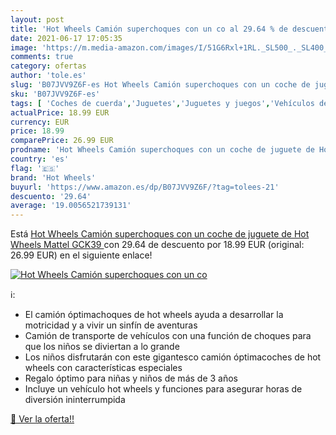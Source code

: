 ```yaml
---
layout: post
title: 'Hot Wheels Camión superchoques con un co al 29.64 % de descuento'
date: 2021-06-17 17:05:35
image: 'https://m.media-amazon.com/images/I/51G6Rxl+1RL._SL500_._SL400_.jpg'
comments: true
category: ofertas
author: 'tole.es'
slug: 'B07JVV9Z6F-es Hot Wheels Camión superchoques con un coche de juguete de...'
sku: 'B07JVV9Z6F-es'
tags: [ 'Coches de cuerda','Juguetes','Juguetes y juegos','Vehículos de juguete para niños','hot wheels','mattel', ]
actualPrice: 18.99 EUR
currency: EUR
price: 18.99
comparePrice: 26.99 EUR
prodname: 'Hot Wheels Camión superchoques con un coche de juguete de Hot Wheels  Mattel GCK39 '
country: 'es'
flag: '🇪🇸'
brand: 'Hot Wheels'
buyurl: 'https://www.amazon.es/dp/B07JVV9Z6F/?tag=tolees-21'
descuento: '29.64'
average: '19.0056521739131'
---
```


Está [Hot Wheels Camión superchoques con un coche de juguete de Hot Wheels  Mattel GCK39 ](https://www.amazon.es/dp/B07JVV9Z6F/?tag=tolees-21) con 29.64 de descuento por 18.99 EUR (original: 26.99 EUR) en el siguiente enlace!

[![Hot Wheels Camión superchoques con un co](https://m.media-amazon.com/images/I/51G6Rxl+1RL._SL500_._SL400_.jpg)](https://www.amazon.es/dp/B07JVV9Z6F/?tag=tolees-21)

ℹ️:

- El camión óptimachoques de hot wheels ayuda a desarrollar la motricidad y a vivir un sinfín de aventuras
- Camión de transporte de vehículos con una función de choques para que los niños se diviertan a lo grande
- Los niños disfrutarán con este gigantesco camión óptimacoches de hot wheels con características especiales
- Regalo óptimo para niñas y niños de más de 3 años
- Incluye un vehículo hot wheels y funciones para asegurar horas de diversión ininterrumpida

[🛒 Ver la oferta!!](https://www.amazon.es/dp/B07JVV9Z6F/?tag=tolees-21)
